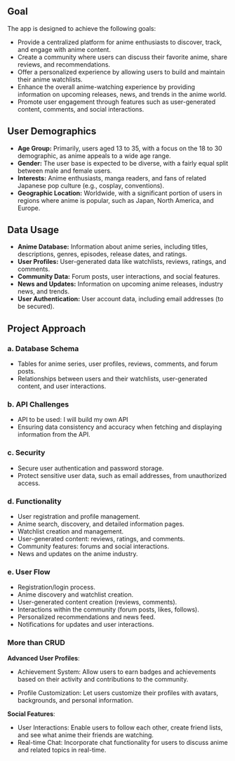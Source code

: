 ## Goal

The app is designed to achieve the following goals:

- Provide a centralized platform for anime enthusiasts to discover, track, and engage with anime content.
- Create a community where users can discuss their favorite anime, share reviews, and recommendations.
- Offer a personalized experience by allowing users to build and maintain their anime watchlists.
- Enhance the overall anime-watching experience by providing information on upcoming releases, news, and trends in the anime world.
- Promote user engagement through features such as user-generated content, comments, and social interactions.

## User Demographics

- **Age Group:** Primarily, users aged 13 to 35, with a focus on the 18 to 30 demographic, as anime appeals to a wide age range.
- **Gender:** The user base is expected to be diverse, with a fairly equal split between male and female users.
- **Interests:** Anime enthusiasts, manga readers, and fans of related Japanese pop culture (e.g., cosplay, conventions).
- **Geographic Location:** Worldwide, with a significant portion of users in regions where anime is popular, such as Japan, North America, and Europe.

## Data Usage

- **Anime Database:** Information about anime series, including titles, descriptions, genres, episodes, release dates, and ratings.
- **User Profiles:** User-generated data like watchlists, reviews, ratings, and comments.
- **Community Data:** Forum posts, user interactions, and social features.
- **News and Updates:** Information on upcoming anime releases, industry news, and trends.
- **User Authentication:** User account data, including email addresses (to be secured).

## Project Approach

### a. Database Schema

- Tables for anime series, user profiles, reviews, comments, and forum posts.
- Relationships between users and their watchlists, user-generated content, and user interactions.

### b. API Challenges

- API to be used: I will build my own API
- Ensuring data consistency and accuracy when fetching and displaying information from the API.

### c. Security

- Secure user authentication and password storage.
- Protect sensitive user data, such as email addresses, from unauthorized access.

### d. Functionality

- User registration and profile management.
- Anime search, discovery, and detailed information pages.
- Watchlist creation and management.
- User-generated content: reviews, ratings, and comments.
- Community features: forums and social interactions.
- News and updates on the anime industry.

### e. User Flow

- Registration/login process.
- Anime discovery and watchlist creation.
- User-generated content creation (reviews, comments).
- Interactions within the community (forum posts, likes, follows).
- Personalized recommendations and news feed.
- Notifications for updates and user interactions.

### More than CRUD

  **Advanced User Profiles**:

- Achievement System: Allow users to earn badges and achievements based on their activity and contributions to the community.

- Profile Customization: Let users customize their profiles with avatars, backgrounds, and personal information.

**Social Features**:

- User Interactions: Enable users to follow each other, create friend lists, and see what anime their friends are watching.
- Real-time Chat: Incorporate chat functionality for users to discuss anime and related topics in real-time.
